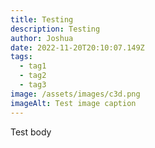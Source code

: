 ```yaml
---
title: Testing
description: Testing
author: Joshua
date: 2022-11-20T20:10:07.149Z
tags:
  - tag1
  - tag2
  - tag3
image: /assets/images/c3d.png
imageAlt: Test image caption
---
```

Test body